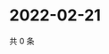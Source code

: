 # 2022-02-21

共 0 条

<!-- BEGIN WEIBO -->
<!-- 最后更新时间 Mon Feb 21 2022 12:19:37 GMT+0800 (China Standard Time) -->

<!-- END WEIBO -->
